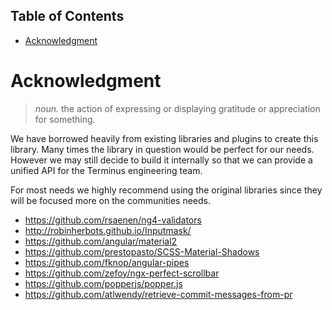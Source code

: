 <!-- START doctoc generated TOC please keep comment here to allow auto update -->
<!-- DON'T EDIT THIS SECTION, INSTEAD RE-RUN doctoc TO UPDATE -->
## Table of Contents

- [Acknowledgment](#acknowledgment)

<!-- END doctoc generated TOC please keep comment here to allow auto update -->

# Acknowledgment

> _noun._ the action of expressing or displaying gratitude or appreciation for something.

We have borrowed heavily from existing libraries and plugins to create this library. Many times the
library in question would be perfect for our needs. However we may still decide to build it
internally so that we can provide a unified API for the Terminus engineering team.

For most needs we highly recommend using the original libraries since they will be focused
more on the communities needs.

- <https://github.com/rsaenen/ng4-validators>
- <http://robinherbots.github.io/Inputmask/>
- <https://github.com/angular/material2>
- <https://github.com/prestopasto/SCSS-Material-Shadows>
- <https://github.com/fknop/angular-pipes>
- <https://github.com/zefoy/ngx-perfect-scrollbar>
- <https://github.com/popperjs/popper.js>
- <https://github.com/atlwendy/retrieve-commit-messages-from-pr>
